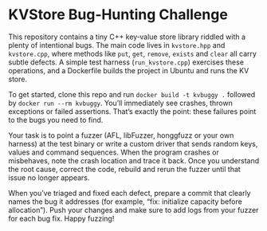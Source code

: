 # KVStore Bug‐Hunting Challenge

This repository contains a tiny C++ key‐value store library riddled with a plenty of intentional bugs. The main code lives in `kvstore.hpp` and `kvstore.cpp`, where methods like `put`, `get`, `remove`, `exists` and `clear` all carry subtle defects. A simple test harness (`run_kvstore.cpp`) exercises these operations, and a Dockerfile builds the project in Ubuntu and runs the KV store.

To get started, clone this repo and run `docker build -t kvbuggy .` followed by `docker run --rm kvbuggy`. You’ll immediately see crashes, thrown exceptions or failed assertions. That’s exactly the point: these failures point to the bugs you need to find.

Your task is to point a fuzzer (AFL, libFuzzer, honggfuzz or your own harness) at the test binary or write a custom driver that sends random keys, values and command sequences. When the program crashes or misbehaves, note the crash location and trace it back. Once you understand the root cause, correct the code, rebuild and rerun the fuzzer until that issue no longer appears.

When you’ve triaged and fixed each defect, prepare a commit that clearly names the bug it addresses (for example, “fix: initialize capacity before allocation”). Push your changes and make sure to add logs from your fuzzer for each bug fix. Happy fuzzing!  
